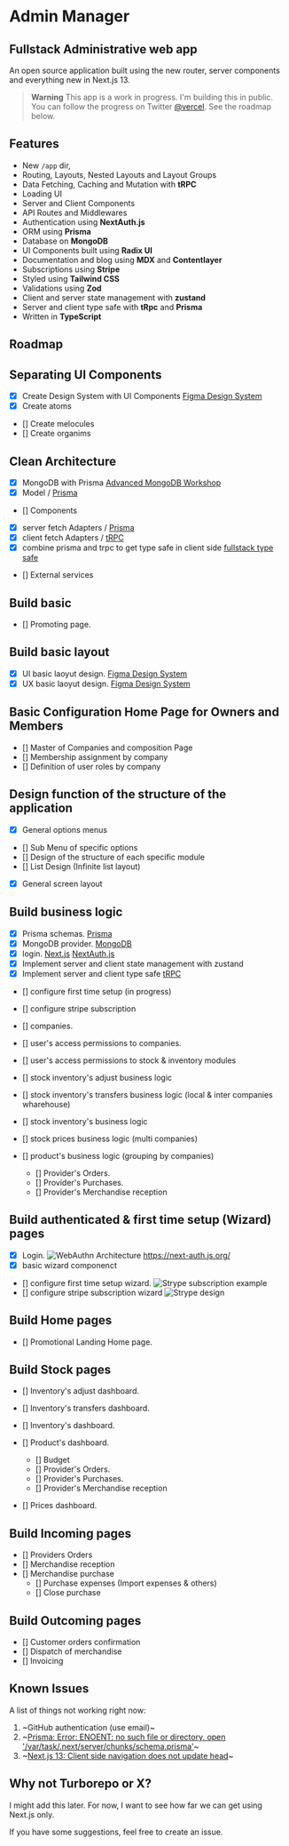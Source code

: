 # Admin Manager

## Fullstack Administrative web app

An open source application built using the new router, server components and everything new in Next.js 13.

> **Warning**
> This app is a work in progress. I'm building this in public. You can follow the progress on Twitter [@vercel](https://twitter.com/vercel).
> See the roadmap below.

## Features

- New `/app` dir,
- Routing, Layouts, Nested Layouts and Layout Groups
- Data Fetching, Caching and Mutation with **tRPC**
- Loading UI
- Server and Client Components
- API Routes and Middlewares
- Authentication using **NextAuth.js**
- ORM using **Prisma**
- Database on **MongoDB**
- UI Components built using **Radix UI**
- Documentation and blog using **MDX** and **Contentlayer**
- Subscriptions using **Stripe**
- Styled using **Tailwind CSS**
- Validations using **Zod**
- Client and server state management with **zustand**
- Server and client type safe with **tRpc** and **Prisma**
- Written in **TypeScript**

## Roadmap

## Separating UI Components

- [x] Create Design System with UI Components  [Figma Design System](https://www.figma.com/file/j32l029L2OzdItUQIE3fbh/Admin-Manager-Colors?t=3arr77aHD6ZsSVj4-1)
- [x] Create atoms
- [] Create melocules
- [] Create organims

## Clean Architecture

- [x] MongoDB with Prisma [Advanced MongoDB Workshop](https://prismaio.notion.site/Advanced-MongoDB-Workshop-4a11353478b2410aa3768ca59c274507)
- [x] Model / [Prisma](https://prisma.io)
- [] Components
- [x] server fetch Adapters / [Prisma](https://prisma.io)
- [x] client fetch Adapters / [tRPC](https://trpc.io/docs/client/introduction)
- [x] combine prisma and trpc to get type safe in client side [fullstack type safe](https://www.prisma.io/nextjs)
- [] External services

## Build basic

- [] Promoting page.

## Build basic layout

- [x] UI basic laoyut design. [Figma Design System](https://www.figma.com/file/j32l029L2OzdItUQIE3fbh/Admin-Manager-Colors?t=3arr77aHD6ZsSVj4-1)
- [x] UX basic laoyut design. [Figma Design System](https://www.figma.com/file/j32l029L2OzdItUQIE3fbh/Admin-Manager-Colors?t=3arr77aHD6ZsSVj4-1)

## Basic Configuration Home Page for Owners and Members

- [] Master of Companies and composition Page
- [] Membership assignment by company
- [] Definition of user roles by company

## Design function of the structure of the application

- [x] General options menus
- [] Sub Menu of specific options
- [] Design of the structure of each specific module
- [] List Design (Infinite list layout)
- [x] General screen layout

## Build business logic

- [x] Prisma schemas.   [Prisma](https://prisma.io)
- [x] MongoDB provider. [MongoDB](https://mongodb.com)
- [x] login.            [Next.js](https://nextjs.org) [NextAuth.js](https://next-auth.js.org)
- [x] Implement server and client state management with zustand
- [x] Implement server and client type safe [tRPC](https://trpc.io/docs/client/introduction)
- [] configure first time setup (in progress)
- [] configure stripe subscription
- [] companies.
- [] user's access permissions to companies.
- [] user's access permissions to stock & inventory modules

- [] stock inventory's adjust business logic
- [] stock inventory's transfers business logic (local & inter companies wharehouse)

- [] stock inventory's business logic
- [] stock prices business logic (multi companies)
- [] product's business logic (grouping by companies)
  - [] Provider's Orders.
  - [] Provider's Purchases.
  - [] Provider's Merchandise reception

## Build authenticated & first time setup (Wizard) pages

- [x] Login.
    ![WebAuthn Architecture](public/next-auth-diagram.jpg)
     <https://next-auth.js.org/>
- [x] basic wizard componenct
- [] configure first time setup wizard.
   ![Strype subscription example ](public/stripe-model.ie.png)
- [] configure stripe subscription wizard
![Strype design ](public/blog-payment-api-design-diagram.svg)

## Build Home pages

- [] Promotional Landing Home page.

## Build Stock pages

- [] Inventory's adjust dashboard.
- [] Inventory's transfers dashboard.
- [] Inventory's dashboard.
- [] Product's dashboard.
  - [] Budget
  - [] Provider's Orders.
  - [] Provider's Purchases.
  - [] Provider's Merchandise reception

- [] Prices dashboard.

## Build Incoming pages

- [] Providers Orders
- [] Merchandise reception
- [] Merchandise purchase
  - [] Purchase expenses (Import expenses & others)
  - [] Close purchase

## Build Outcoming pages

- [] Customer orders confirmation
- [] Dispatch of merchandise
- [] Invoicing

## Known Issues

A list of things not working right now:

1. ~GitHub authentication (use email)~
2. ~[Prisma: Error: ENOENT: no such file or directory, open '/var/task/.next/server/chunks/schema.prisma'](https://github.com/prisma/prisma/issues/16117)~
3. ~[Next.js 13: Client side navigation does not update head](https://github.com/vercel/next.js/issues/42414)~

## Why not Turborepo or X?

I might add this later. For now, I want to see how far we can get using Next.js only.

If you have some suggestions, feel free to create an issue.
